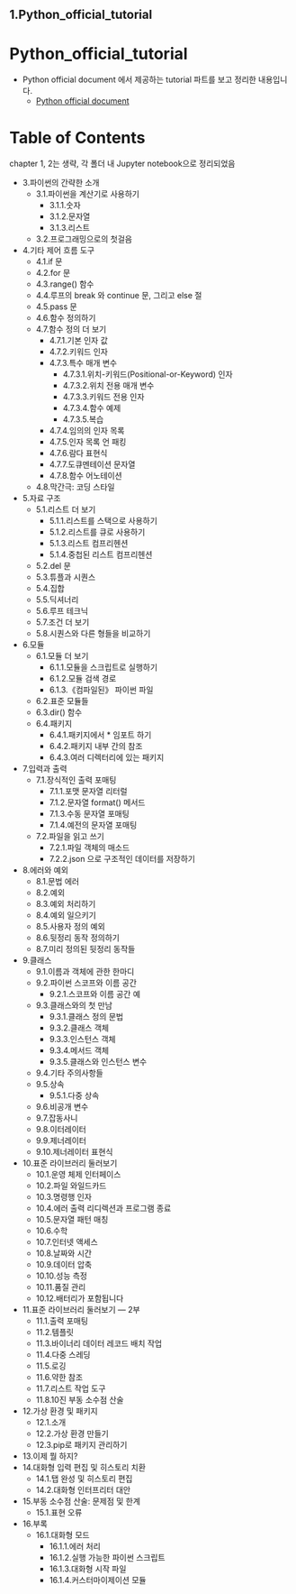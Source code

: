 1.Python_official_tutorial
----

# Python_official_tutorial
- Python official document 에서 제공하는 tutorial 파트를 보고 정리한 내용입니다.
  - [Python official document](https://docs.python.org/3/tutorial/index.html)
  
# Table of Contents
chapter 1, 2는 생략, 각 폴더 내 Jupyter notebook으로 정리되었음

- 3.파이썬의 간략한 소개
  - 3.1.파이썬을 계산기로 사용하기
    - 3.1.1.숫자
    - 3.1.2.문자열
    - 3.1.3.리스트
  - 3.2.프로그래밍으로의 첫걸음
- 4.기타 제어 흐름 도구
  - 4.1.if 문
  - 4.2.for 문
  - 4.3.range() 함수
  - 4.4.루프의 break 와 continue 문, 그리고 else 절
  - 4.5.pass 문
  - 4.6.함수 정의하기
  - 4.7.함수 정의 더 보기
    - 4.7.1.기본 인자 값
    - 4.7.2.키워드 인자
    - 4.7.3.특수 매개 변수
      - 4.7.3.1.위치-키워드(Positional-or-Keyword) 인자
      - 4.7.3.2.위치 전용 매개 변수
      - 4.7.3.3.키워드 전용 인자
      - 4.7.3.4.함수 예제
      - 4.7.3.5.복습
    - 4.7.4.임의의 인자 목록
    - 4.7.5.인자 목록 언 패킹
    - 4.7.6.람다 표현식
    - 4.7.7.도큐멘테이션 문자열
    - 4.7.8.함수 어노테이션
  - 4.8.막간극: 코딩 스타일
- 5.자료 구조
  - 5.1.리스트 더 보기
    - 5.1.1.리스트를 스택으로 사용하기
    - 5.1.2.리스트를 큐로 사용하기
    - 5.1.3.리스트 컴프리헨션
    - 5.1.4.중첩된 리스트 컴프리헨션
  - 5.2.del 문
  - 5.3.튜플과 시퀀스
  - 5.4.집합
  - 5.5.딕셔너리
  - 5.6.루프 테크닉
  - 5.7.조건 더 보기
  - 5.8.시퀀스와 다른 형들을 비교하기
- 6.모듈
  - 6.1.모듈 더 보기
    - 6.1.1.모듈을 스크립트로 실행하기
    - 6.1.2.모듈 검색 경로
    - 6.1.3.《컴파일된》 파이썬 파일
  - 6.2.표준 모듈들
  - 6.3.dir() 함수
  - 6.4.패키지
    - 6.4.1.패키지에서 * 임포트 하기
    - 6.4.2.패키지 내부 간의 참조
    - 6.4.3.여러 디렉터리에 있는 패키지
- 7.입력과 출력
  - 7.1.장식적인 출력 포매팅
    - 7.1.1.포맷 문자열 리터럴
    - 7.1.2.문자열 format() 메서드
    - 7.1.3.수동 문자열 포매팅
    - 7.1.4.예전의 문자열 포매팅
  - 7.2.파일을 읽고 쓰기
    - 7.2.1.파일 객체의 매소드
    - 7.2.2.json 으로 구조적인 데이터를 저장하기
- 8.에러와 예외
  - 8.1.문법 에러
  - 8.2.예외
  - 8.3.예외 처리하기
  - 8.4.예외 일으키기
  - 8.5.사용자 정의 예외
  - 8.6.뒷정리 동작 정의하기
  - 8.7.미리 정의된 뒷정리 동작들
- 9.클래스
  - 9.1.이름과 객체에 관한 한마디
  - 9.2.파이썬 스코프와 이름 공간
    - 9.2.1.스코프와 이름 공간 예
  - 9.3.클래스와의 첫 만남
    - 9.3.1.클래스 정의 문법
    - 9.3.2.클래스 객체
    - 9.3.3.인스턴스 객체
    - 9.3.4.메서드 객체
    - 9.3.5.클래스와 인스턴스 변수
  - 9.4.기타 주의사항들
  - 9.5.상속
    - 9.5.1.다중 상속
  - 9.6.비공개 변수
  - 9.7.잡동사니
  - 9.8.이터레이터
  - 9.9.제너레이터
  - 9.10.제너레이터 표현식
- 10.표준 라이브러리 둘러보기
  - 10.1.운영 체제 인터페이스
  - 10.2.파일 와일드카드
  - 10.3.명령행 인자
  - 10.4.에러 출력 리디렉션과 프로그램 종료
  - 10.5.문자열 패턴 매칭
  - 10.6.수학
  - 10.7.인터넷 액세스
  - 10.8.날짜와 시간
  - 10.9.데이터 압축
  - 10.10.성능 측정
  - 10.11.품질 관리
  - 10.12.배터리가 포함됩니다
- 11.표준 라이브러리 둘러보기 — 2부
  - 11.1.출력 포매팅
  - 11.2.템플릿
  - 11.3.바이너리 데이터 레코드 배치 작업
  - 11.4.다중 스레딩
  - 11.5.로깅
  - 11.6.약한 참조
  - 11.7.리스트 작업 도구
  - 11.8.10진 부동 소수점 산술
- 12.가상 환경 및 패키지
  - 12.1.소개
  - 12.2.가상 환경 만들기
  - 12.3.pip로 패키지 관리하기
- 13.이제 뭘 하지?
- 14.대화형 입력 편집 및 히스토리 치환
  - 14.1.탭 완성 및 히스토리 편집
  - 14.2.대화형 인터프리터 대안
- 15.부동 소수점 산술: 문제점 및 한계
  - 15.1.표현 오류
- 16.부록
  - 16.1.대화형 모드
    - 16.1.1.에러 처리
    - 16.1.2.실행 가능한 파이썬 스크립트
    - 16.1.3.대화형 시작 파일
    - 16.1.4.커스터마이제이션 모듈